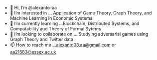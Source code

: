 - 👋 Hi, I’m @alexanto-aa
- 👀 I’m interested in ... Application of Game Theory, Graph Theory, and Machine Learning in Economic Systems
- 🌱 I’m currently learning ...Blockchain, Distributed Systems, and Computability and Theory of Formal Sytems
- 💞️ I’m looking to collaborate on ... Studying adversarial games using Graph Theory and Twitter data
- 📫 How to reach me ...alexanto08.aa@gmail.com or aa21583@essex.ac.uk

<!---
alexanto-aa/alexanto-aa is a ✨ special ✨ repository because its `README.md` (this file) appears on your GitHub profile.
You can click the Preview link to take a look at your changes.
--->

